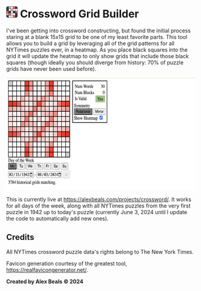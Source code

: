 # <img src="/assets/favicon/android-chrome-192x192.png?raw=true" width="30" alt="Logo"/> Crossword Grid Builder

I've been getting into crossword constructing, but found the initial process staring at a blank 15x15 grid to be one of my least favorite parts. This tool allows you to build a grid by leveraging all of the grid patterns for all NYTimes puzzles ever, in a heatmap. As you place black squares into the grid it will update the heatmap to only show grids that include those black squares (though ideally you should diverge from history: 70% of puzzle grids have never been used before).

<img src="/assets/preview.png?raw=true" height="300" alt="Preview"/>

This is currently live at https://alexbeals.com/projects/crossword/. It works for all days of the week, along with all NYTimes puzzles from the very first puzzle in 1942 up to today's puzzle (currently June 3, 2024 until I update the code to automatically add new ones).

## Credits

All NYTimes crossword puzzle data's rights belong to The New York Times.

Favicon generation courtesy of the greatest tool, https://realfavicongenerator.net/.

**Created by Alex Beals © 2024**



